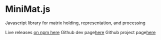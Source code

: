 # MiniMat.js
Javascript library for matrix holding, representation, and processing

Live releases [on npm here](https://www.npmjs.com/package/minimat.js)
Github dev page[here](https://github.com/birm/MiniMat.js)
Github project page[here](http://www.rbirm.us/MiniMat.js/)
